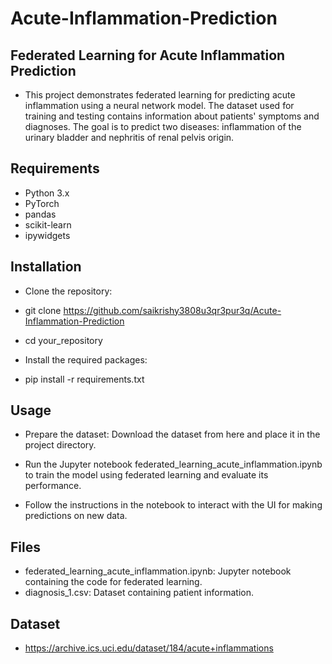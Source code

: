 # Acute-Inflammation-Prediction

## Federated Learning for Acute Inflammation Prediction
- This project demonstrates federated learning for predicting acute inflammation using a neural network model. The dataset used for training and testing contains information about patients' symptoms and diagnoses. The goal is to predict two diseases: inflammation of the urinary bladder and nephritis of renal pelvis origin. </br>

## Requirements
- Python 3.x </br>
- PyTorch </br>
- pandas </br>
- scikit-learn </br>
- ipywidgets </br>
## Installation
- Clone the repository: </br>

- git clone https://github.com/saikrishy3808u3qr3pur3q/Acute-Inflammation-Prediction </br>
- cd your_repository </br>
- Install the required packages: </br>

- pip install -r requirements.txt </br>

## Usage
- Prepare the dataset: Download the dataset from here and place it in the project directory. </br>

- Run the Jupyter notebook federated_learning_acute_inflammation.ipynb to train the model using federated learning and evaluate its performance. </br>

- Follow the instructions in the notebook to interact with the UI for making predictions on new data. </br>

## Files
- federated_learning_acute_inflammation.ipynb: Jupyter notebook containing the code for federated learning. </br>
- diagnosis_1.csv: Dataset containing patient information. </br>

## Dataset 
- https://archive.ics.uci.edu/dataset/184/acute+inflammations
